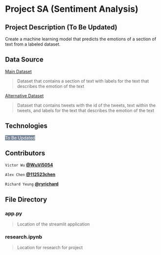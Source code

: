 # Project SA (Sentiment Analysis)

## Project Description (To Be Updated)

Create a machine learning model that predicts the emotions of a section of text from a labeled dataset.

## Data Source

[Main Dataset](https://www.kaggle.com/datasets/parulpandey/emotion-dataset)

> Dataset that contains a section of text with labels for the text that describes the emotion of the text

[Alternative Dataset](https://www.kaggle.com/datasets/pashupatigupta/emotion-detection-from-text?resource=download)

> Dataset that contains tweets with the id of the tweets, text within the tweets, and labels for the text that describes the emotion of the text

## Technologies

<span style="background:#798897; color:white">To Be Updated<span>

## Contributors
`Victor Wu`
**[@WuVi5054](https://github.com/WuVi5054)**

`Alex Chen`
**[@112523chen](https://github.com/112523chen)**

`Richard Yeung`
**[@ryrichard](https://github.com/ryrichard)**

## File Directory
### app.py
> Location of the streamlit application

### research.ipynb
> Location for research for project
